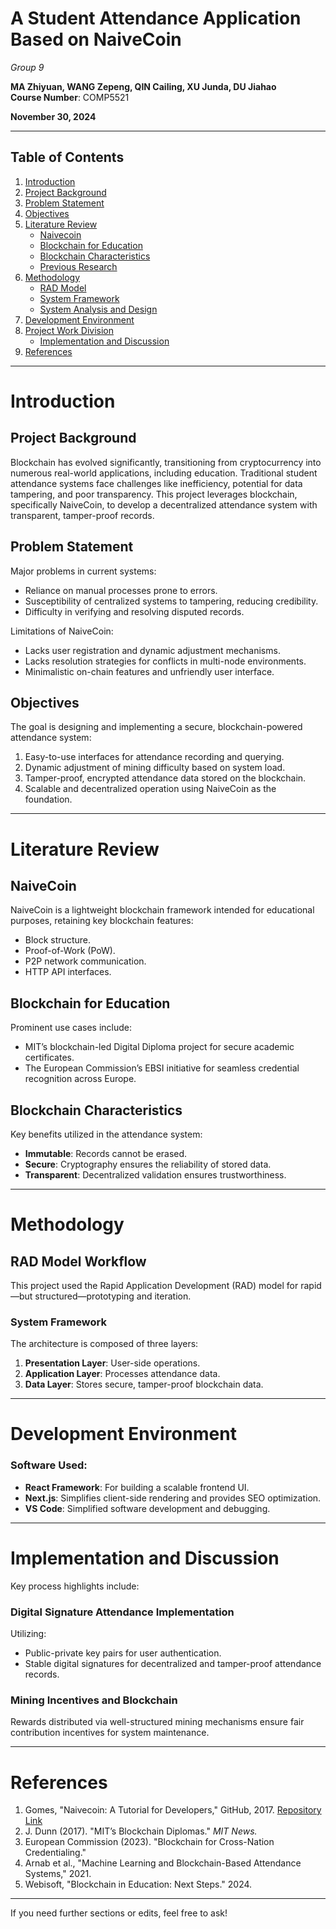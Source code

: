 
# A Student Attendance Application Based on NaiveCoin

_Group 9_

**MA Zhiyuan, WANG Zepeng, QIN Cailing, XU Junda, DU Jiahao**  
**Course Number**: COMP5521  

**November 30, 2024**

---

## Table of Contents  

1. [Introduction](#introduction)  
2. [Project Background](#project-background)  
3. [Problem Statement](#problem-statement)  
4. [Objectives](#objectives)  
5. [Literature Review](#literature-review)  
    - [Naivecoin](#naivecoin)  
    - [Blockchain for Education](#blockchain-for-education)  
    - [Blockchain Characteristics](#blockchain-characteristics)  
    - [Previous Research](#previous-research)  
6. [Methodology](#methodology)  
    - [RAD Model](#rad-model)  
    - [System Framework](#system-framework)  
    - [System Analysis and Design](#system-analysis-and-design)  
7. [Development Environment](#development-environment)  
8. [Project Work Division](#project-work-division)  
    - [Implementation and Discussion](#implementation-and-discussion)  
9. [References](#references)  

---

# Introduction

## Project Background
Blockchain has evolved significantly, transitioning from cryptocurrency into numerous real-world applications, including education. Traditional student attendance systems face challenges like inefficiency, potential for data tampering, and poor transparency. This project leverages blockchain, specifically NaiveCoin, to develop a decentralized attendance system with transparent, tamper-proof records.

## Problem Statement
Major problems in current systems:
- Reliance on manual processes prone to errors.
- Susceptibility of centralized systems to tampering, reducing credibility.
- Difficulty in verifying and resolving disputed records.

Limitations of NaiveCoin:
- Lacks user registration and dynamic adjustment mechanisms.
- Lacks resolution strategies for conflicts in multi-node environments.
- Minimalistic on-chain features and unfriendly user interface.

## Objectives
The goal is designing and implementing a secure, blockchain-powered attendance system:
1. Easy-to-use interfaces for attendance recording and querying.
2. Dynamic adjustment of mining difficulty based on system load.
3. Tamper-proof, encrypted attendance data stored on the blockchain.
4. Scalable and decentralized operation using NaiveCoin as the foundation.

---

# Literature Review

## NaiveCoin
NaiveCoin is a lightweight blockchain framework intended for educational purposes, retaining key blockchain features:

- Block structure.
- Proof-of-Work (PoW).
- P2P network communication.
- HTTP API interfaces.

## Blockchain for Education
Prominent use cases include:
- MIT’s blockchain-led Digital Diploma project for secure academic certificates.
- The European Commission’s EBSI initiative for seamless credential recognition across Europe.

## Blockchain Characteristics
Key benefits utilized in the attendance system:
- **Immutable**: Records cannot be erased.
- **Secure**: Cryptography ensures the reliability of stored data.
- **Transparent**: Decentralized validation ensures trustworthiness.

---

# Methodology

## RAD Model Workflow
This project used the Rapid Application Development (RAD) model for rapid—but structured—prototyping and iteration.

### System Framework
The architecture is composed of three layers:
1. **Presentation Layer**: User-side operations.
2. **Application Layer**: Processes attendance data.
3. **Data Layer**: Stores secure, tamper-proof blockchain data.

---

# Development Environment

### Software Used:
- **React Framework**: For building a scalable frontend UI.
- **Next.js**: Simplifies client-side rendering and provides SEO optimization.
- **VS Code**: Simplified software development and debugging.

---

# Implementation and Discussion

Key process highlights include:

### Digital Signature Attendance Implementation
Utilizing:
- Public-private key pairs for user authentication.
- Stable digital signatures for decentralized and tamper-proof attendance records.

### Mining Incentives and Blockchain
Rewards distributed via well-structured mining mechanisms ensure fair contribution incentives for system maintenance.

---

# References

1. Gomes, "Naivecoin: A Tutorial for Developers," GitHub, 2017. [Repository Link](https://github.com/conradoqg/naivecoin)  
2. J. Dunn (2017). "MIT’s Blockchain Diplomas." _MIT News._  
3. European Commission (2023). "Blockchain for Cross-Nation Credentialing."  
4. Arnab et al., "Machine Learning and Blockchain-Based Attendance Systems," 2021.  
5. Webisoft, "Blockchain in Education: Next Steps." 2024.  

---

If you need further sections or edits, feel free to ask!